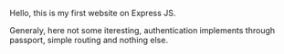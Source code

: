 Hello, this is my first website on Express JS.

Generaly, here not some iteresting, authentication implements through passport, simple routing and nothing else.


